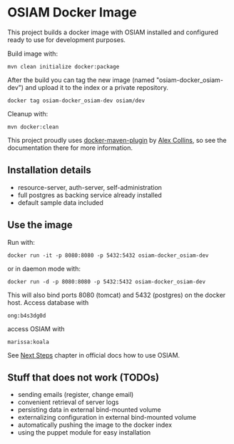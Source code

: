 OSIAM Docker Image
==================

This project builds a docker image with OSIAM installed and configured ready to 
use for development purposes.

Build image with:

    mvn clean initialize docker:package

After the build you can tag the new image (named "osiam-docker_osiam-dev") and upload it to the index or a private repository.

    docker tag osiam-docker_osiam-dev osiam/dev

Cleanup with:

    mvn docker:clean
    
This project proudly uses [docker-maven-plugin](https://github.com/alexec/docker-maven-plugin) by [Alex Collins](https://github.com/alexec), so see the documentation there for more information.

Installation details
--------------------

* resource-server, auth-server, self-administration
* full postgres as backing service already installed
* default sample data included

Use the image
--------------

Run with:
    
    docker run -it -p 8080:8080 -p 5432:5432 osiam-docker_osiam-dev

or in daemon mode with:

    docker run -d -p 8080:8080 -p 5432:5432 osiam-docker_osiam-dev

This will also bind ports 8080 (tomcat) and 5432 (postgres) on the docker host. Access database with

    ong:b4s3dg0d
    
access OSIAM with

    marissa:koala

See [Next Steps](https://github.com/osiam/server/wiki/detailed_reference_installation#next-steps) chapter in official docs how to use OSIAM.

Stuff that does not work (TODOs)
--------------------------------

* sending emails (register, change email)
* convenient retrieval of server logs
* persisting data in external bind-mounted volume
* externalizing configuration in external bind-mounted volume
* automatically pushing the image to the docker index 
* using the puppet module for easy installation

